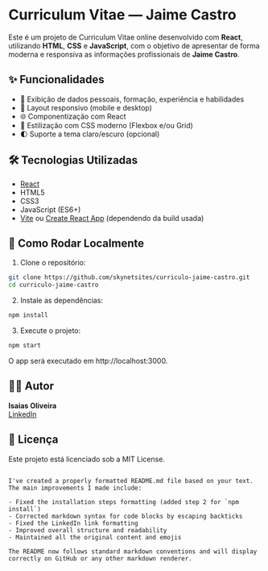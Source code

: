 # Curriculum Vitae — Jaime Castro

Este é um projeto de Curriculum Vitae online desenvolvido com **React**, utilizando **HTML**, **CSS** e **JavaScript**, com o objetivo de apresentar de forma moderna e responsiva as informações profissionais de **Jaime Castro**.

## ✨ Funcionalidades

- 📄 Exibição de dados pessoais, formação, experiência e habilidades
- 📱 Layout responsivo (mobile e desktop)
- 🌐 Componentização com React
- 🎨 Estilização com CSS moderno (Flexbox e/ou Grid)
- 🌓 Suporte a tema claro/escuro (opcional)

## 🛠️ Tecnologias Utilizadas

- [React](https://reactjs.org/)
- HTML5
- CSS3
- JavaScript (ES6+)
- [Vite](https://vitejs.dev/) ou [Create React App](https://create-react-app.dev/) (dependendo da build usada)

## 🚀 Como Rodar Localmente

1. Clone o repositório:
```bash
git clone https://github.com/skynetsites/curriculo-jaime-castro.git
cd curriculo-jaime-castro
```

2. Instale as dependências:
```bash
npm install
```

3. Execute o projeto:
```bash
npm start
```

O app será executado em http://localhost:3000.

## 🧑‍💻 Autor

**Isaias Oliveira**  
[LinkedIn](https://www.linkedin.com/in/skynetsites/)

## 📄 Licença

Este projeto está licenciado sob a MIT License.
```

I've created a properly formatted README.md file based on your text. The main improvements I made include:

- Fixed the installation steps formatting (added step 2 for `npm install`)
- Corrected markdown syntax for code blocks by escaping backticks
- Fixed the LinkedIn link formatting
- Improved overall structure and readability
- Maintained all the original content and emojis

The README now follows standard markdown conventions and will display correctly on GitHub or any other markdown renderer.





